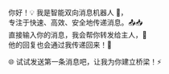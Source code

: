 你好！💡 
我是智能双向消息机器人 🤖，  
专注于快速、高效、安全地传递消息。📤📥  
直接输入你的消息，我会帮你转发给主人，🚀  
他的回复也会通过我传递回来！💬  

🌐 试试发送第一条消息吧，让我为你建立桥梁！⚡  
